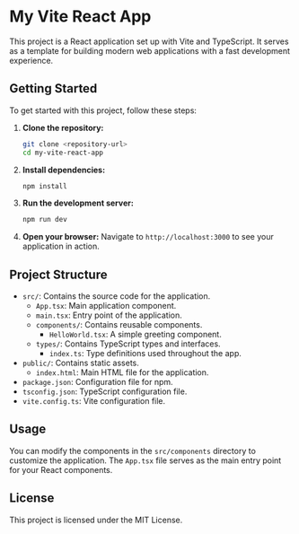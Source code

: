 # My Vite React App

This project is a React application set up with Vite and TypeScript. It serves as a template for building modern web applications with a fast development experience.

## Getting Started

To get started with this project, follow these steps:

1. **Clone the repository:**
   ```bash
   git clone <repository-url>
   cd my-vite-react-app
   ```

2. **Install dependencies:**
   ```bash
   npm install
   ```

3. **Run the development server:**
   ```bash
   npm run dev
   ```

4. **Open your browser:**
   Navigate to `http://localhost:3000` to see your application in action.

## Project Structure

- `src/`: Contains the source code for the application.
  - `App.tsx`: Main application component.
  - `main.tsx`: Entry point of the application.
  - `components/`: Contains reusable components.
    - `HelloWorld.tsx`: A simple greeting component.
  - `types/`: Contains TypeScript types and interfaces.
    - `index.ts`: Type definitions used throughout the app.
- `public/`: Contains static assets.
  - `index.html`: Main HTML file for the application.
- `package.json`: Configuration file for npm.
- `tsconfig.json`: TypeScript configuration file.
- `vite.config.ts`: Vite configuration file.

## Usage

You can modify the components in the `src/components` directory to customize the application. The `App.tsx` file serves as the main entry point for your React components.

## License

This project is licensed under the MIT License.